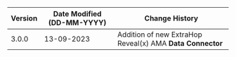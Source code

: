 | **Version** | **Date Modified (DD-MM-YYYY)** | **Change History**                                                 |
|-------------|--------------------------------|--------------------------------------------------------------------|
| 3.0.0       | 13-09-2023                     |	Addition of new ExtraHop Reveal(x) AMA **Data Connector**       | 	                                                            |  
         
                                                                                                                 
